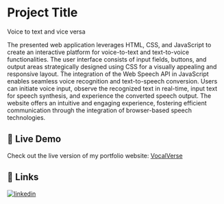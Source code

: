 
# Project Title

Voice to text and vice versa

The presented web application leverages HTML, CSS, and JavaScript to create an interactive platform for voice-to-text and text-to-voice functionalities. The user interface consists of input fields, buttons, and output areas strategically designed using CSS for a visually appealing and responsive layout. The integration of the Web Speech API in JavaScript enables seamless voice recognition and text-to-speech conversion. Users can initiate voice input, observe the recognized text in real-time, input text for speech synthesis, and experience the converted speech output. The website offers an intuitive and engaging experience, fostering efficient communication through the integration of browser-based speech technologies.



## 🚀 Live Demo

Check out the live version of my portfolio website: [VocalVerse](https://voicetextvoice.netlify.app/)


## 🔗 Links

[![linkedin](https://img.shields.io/badge/linkedin-0A66C2?style=for-the-badge&logo=linkedin&logoColor=white)](https://www.linkedin.com/in/y-naga-vamsi)


